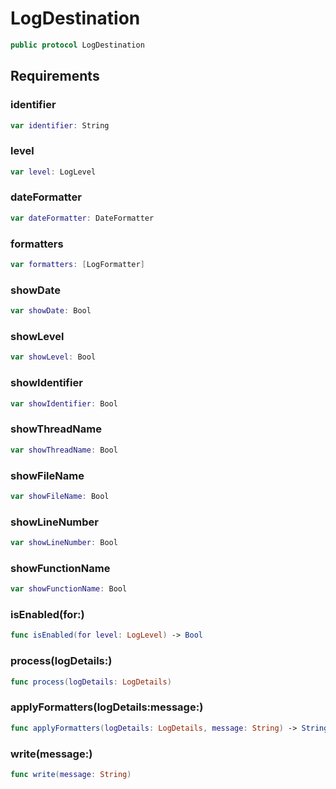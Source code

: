 # LogDestination

``` swift
public protocol LogDestination 
```

## Requirements

### identifier

``` swift
var identifier: String 
```

### level

``` swift
var level: LogLevel 
```

### dateFormatter

``` swift
var dateFormatter: DateFormatter 
```

### formatters

``` swift
var formatters: [LogFormatter] 
```

### showDate

``` swift
var showDate: Bool 
```

### showLevel

``` swift
var showLevel: Bool 
```

### showIdentifier

``` swift
var showIdentifier: Bool 
```

### showThreadName

``` swift
var showThreadName: Bool 
```

### showFileName

``` swift
var showFileName: Bool 
```

### showLineNumber

``` swift
var showLineNumber: Bool 
```

### showFunctionName

``` swift
var showFunctionName: Bool 
```

### isEnabled(for:​)

``` swift
func isEnabled(for level: LogLevel) -> Bool
```

### process(logDetails:​)

``` swift
func process(logDetails: LogDetails)
```

### applyFormatters(logDetails:​message:​)

``` swift
func applyFormatters(logDetails: LogDetails, message: String) -> String
```

### write(message:​)

``` swift
func write(message: String)
```
